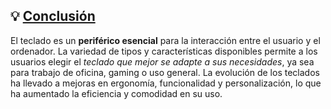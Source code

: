 ## 💡 [Conclusión](README.md)

El teclado es un **periférico esencial** para la interacción entre el usuario y el ordenador. La variedad de tipos y características disponibles permite a los usuarios elegir el *teclado que mejor se adapte a sus necesidades*, ya sea para trabajo de oficina, gaming o uso general. La evolución de los teclados ha llevado a mejoras en ergonomía, funcionalidad y personalización, lo que ha aumentado la eficiencia y comodidad en su uso.
